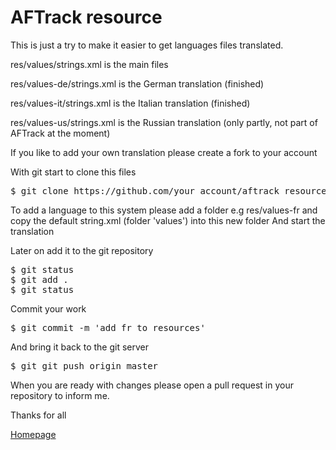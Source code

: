 # AFTrack resource

This is just a try to make it easier to get languages files translated.

res/values/strings.xml is the main files

res/values-de/strings.xml is the German translation (finished)

res/values-it/strings.xml is the Italian translation (finished)

res/values-us/strings.xml is the Russian translation (only partly, not part of AFTrack at the moment)


If you like to add your own translation please
create a fork to your account

With git start to clone this files

<pre>
$ git clone https://github.com/your_account/aftrack_resource.git 
</pre>

To add a language to this system please add a folder
e.g res/values-fr and copy the default string.xml (folder 'values') into this new folder
And start the translation

Later on add it to the git repository

<pre>
$ git status
$ git add .
$ git status
</pre>

Commit your work

<pre>
$ git commit -m 'add fr to resources'
</pre>

And bring it back to the git server

<pre>
$ git git push origin master
</pre>

When you are ready with changes please open a pull request in your repository to inform me.

Thanks for all

[Homepage](https://afischer-online.de/and/aftrack)
